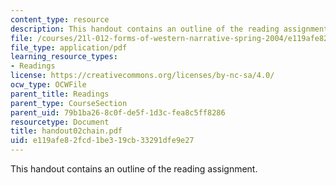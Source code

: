 ```yaml
---
content_type: resource
description: This handout contains an outline of the reading assignment.
file: /courses/21l-012-forms-of-western-narrative-spring-2004/e119afe82fcd1be319cb33291dfe9e27_handout02chain.pdf
file_type: application/pdf
learning_resource_types:
- Readings
license: https://creativecommons.org/licenses/by-nc-sa/4.0/
ocw_type: OCWFile
parent_title: Readings
parent_type: CourseSection
parent_uid: 79b1ba26-8c0f-de5f-1d3c-fea8c5ff8286
resourcetype: Document
title: handout02chain.pdf
uid: e119afe8-2fcd-1be3-19cb-33291dfe9e27
---
```

This handout contains an outline of the reading assignment.